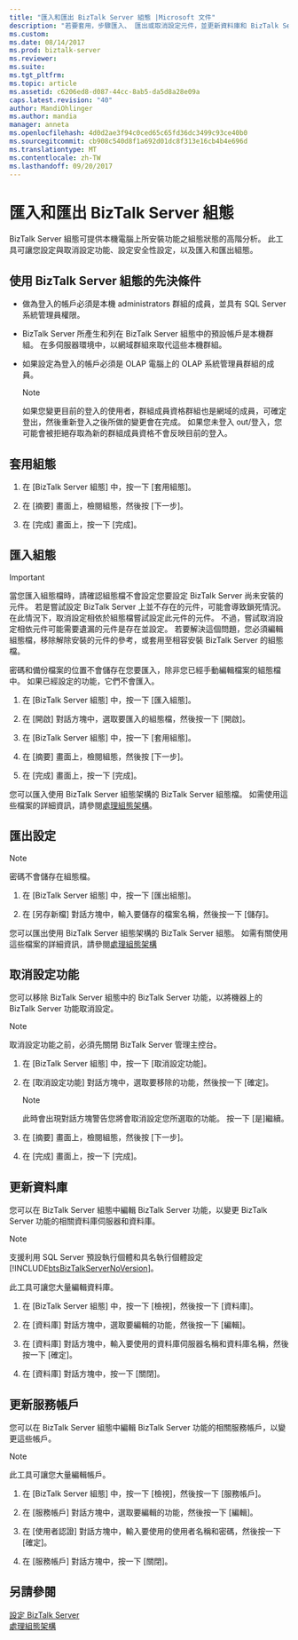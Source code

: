 ```yaml
---
title: "匯入和匯出 BizTalk Server 組態 |Microsoft 文件"
description: "若要套用，步驟匯入、 匯出或取消設定元件，並更新資料庫和 BizTalk Server 中的服務帳戶"
ms.custom: 
ms.date: 08/14/2017
ms.prod: biztalk-server
ms.reviewer: 
ms.suite: 
ms.tgt_pltfrm: 
ms.topic: article
ms.assetid: c6206ed8-d087-44cc-8ab5-da5d8a28e09a
caps.latest.revision: "40"
author: MandiOhlinger
ms.author: mandia
manager: anneta
ms.openlocfilehash: 4d0d2ae3f94c0ced65c65fd36dc3499c93ce40b0
ms.sourcegitcommit: cb908c540d8f1a692d01dc8f313e16cb4b4e696d
ms.translationtype: MT
ms.contentlocale: zh-TW
ms.lasthandoff: 09/20/2017
---
```

# <a name="import-and-export-biztalk-server-configuration"></a>匯入和匯出 BizTalk Server 組態
BizTalk Server 組態可提供本機電腦上所安裝功能之組態狀態的高階分析。 此工具可讓您設定與取消設定功能、設定安全性設定，以及匯入和匯出組態。  
  
## <a name="prerequisites-to-use-the-biztalk-server-configuration"></a>使用 BizTalk Server 組態的先決條件  
   
-   做為登入的帳戶必須是本機 administrators 群組的成員，並具有 SQL Server 系統管理員權限。  
  
-   BizTalk Server 所產生和列在 BizTalk Server 組態中的預設帳戶是本機群組。 在多伺服器環境中，以網域群組來取代這些本機群組。  
  
-   如果設定為登入的帳戶必須是 OLAP 電腦上的 OLAP 系統管理員群組的成員。  
  
    > [!NOTE]
    >  如果您變更目前的登入的使用者，群組成員資格群組也是網域的成員，可確定登出，然後重新登入之後所做的變更會在完成。 如果您未登入 out/登入，您可能會被拒絕存取為新的群組成員資格不會反映目前的登入。  
  
## <a name="apply-the-configuration"></a>套用組態  
  
1.  在 [BizTalk Server 組態] 中，按一下 [套用組態]。  
  
2.  在 [摘要] 畫面上，檢閱組態，然後按 [下一步]。  
  
3.  在 [完成] 畫面上，按一下 [完成]。  
  
## <a name="import-configuration"></a>匯入組態

> [!IMPORTANT]
> 當您匯入組態檔時，請確認組態檔不會設定您要設定 BizTalk Server 尚未安裝的元件。 若是嘗試設定 BizTalk Server 上並不存在的元件，可能會導致鎖死情況。 在此情況下，取消設定相依於組態檔嘗試設定此元件的元件。 不過，嘗試取消設定相依元件可能需要遺漏的元件是存在並設定。 若要解決這個問題，您必須編輯組態檔，移除解除安裝的元件的參考，或套用至相容安裝 BizTalk Server 的組態檔。  
> 
>  密碼和備份檔案的位置不會儲存在您要匯入，除非您已經手動編輯檔案的組態檔中。 如果已經設定的功能，它們不會匯入。  
  
  
1.  在 [BizTalk Server 組態] 中，按一下 [匯入組態]。  
  
2.  在 [開啟] 對話方塊中，選取要匯入的組態檔，然後按一下 [開啟]。  
  
3.  在 [BizTalk Server 組態] 中，按一下 [套用組態]。  
  
4.  在 [摘要] 畫面上，檢閱組態，然後按 [下一步]。  
  
5.  在 [完成] 畫面上，按一下 [完成]。  

您可以匯入使用 BizTalk Server 組態架構的 BizTalk Server 組態檔。 如需使用這些檔案的詳細資訊，請參閱[處理組態架構](../install-and-config-guides/working-with-the-configuration-framework.md)。  
  
## <a name="export-configuration"></a>匯出設定

> [!NOTE]
>  密碼不會儲存在組態檔。    
 
1.  在 [BizTalk Server 組態] 中，按一下 [匯出組態]。  
  
2.  在 [另存新檔] 對話方塊中，輸入要儲存的檔案名稱，然後按一下 [儲存]。  

 您可以匯出使用 BizTalk Server 組態架構的 BizTalk Server 組態。 如需有關使用這些檔案的詳細資訊，請參閱[處理組態架構](../install-and-config-guides/working-with-the-configuration-framework.md)  
  
## <a name="unconfigure-features"></a>取消設定功能  
 您可以移除 BizTalk Server 組態中的 BizTalk Server 功能，以將機器上的 BizTalk Server 功能取消設定。  
  
> [!NOTE]
>  取消設定功能之前，必須先關閉 BizTalk Server 管理主控台。  
  
 
1.  在 [BizTalk Server 組態] 中，按一下 [取消設定功能]。  
  
2.  在 [取消設定功能] 對話方塊中，選取要移除的功能，然後按一下 [確定]。  
  
    > [!NOTE]
    >  此時會出現對話方塊警告您將會取消設定您所選取的功能。 按一下 [是]繼續。  
  
3.  在 [摘要] 畫面上，檢閱組態，然後按 [下一步]。  
  
4.  在 [完成] 畫面上，按一下 [完成]。  
  
## <a name="update-databases"></a>更新資料庫  
 您可以在 BizTalk Server 組態中編輯 BizTalk Server 功能，以變更 BizTalk Server 功能的相關資料庫伺服器和資料庫。  
  
> [!NOTE]
>  支援利用 SQL Server 預設執行個體和具名執行個體設定 [!INCLUDE[btsBizTalkServerNoVersion](../includes/btsbiztalkservernoversion-md.md)]。  
> 
>  此工具可讓您大量編輯資料庫。  
  
 
1.  在 [BizTalk Server 組態] 中，按一下 [檢視]，然後按一下 [資料庫]。  
  
2.  在 [資料庫] 對話方塊中，選取要編輯的功能，然後按一下 [編輯]。  
  
3.  在 [資料庫] 對話方塊中，輸入要使用的資料庫伺服器名稱和資料庫名稱，然後按一下 [確定]。  
  
4.  在 [資料庫] 對話方塊中，按一下 [關閉]。  
  
## <a name="update-service-accounts"></a>更新服務帳戶  
 您可以在 BizTalk Server 組態中編輯 BizTalk Server 功能的相關服務帳戶，以變更這些帳戶。  
  
> [!NOTE]
>  此工具可讓您大量編輯帳戶。  
  
1.  在 [BizTalk Server 組態] 中，按一下 [檢視]，然後按一下 [服務帳戶]。  
  
2.  在 [服務帳戶] 對話方塊中，選取要編輯的功能，然後按一下 [編輯]。  
  
3.  在 [使用者認證] 對話方塊中，輸入要使用的使用者名稱和密碼，然後按一下 [確定]。  
  
4.  在 [服務帳戶] 對話方塊中，按一下 [關閉]。  
  
## <a name="see-also"></a>另請參閱  
 [設定 BizTalk Server](../install-and-config-guides/configure-biztalk-server.md)   
 [處理組態架構](../install-and-config-guides/working-with-the-configuration-framework.md)   